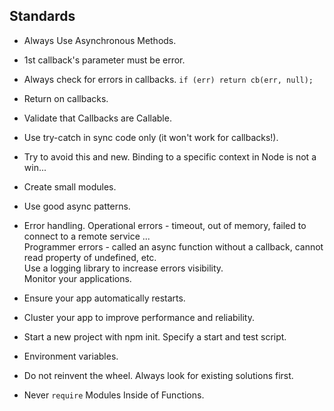 Standards
-

* Always Use Asynchronous Methods.

* 1st callback's parameter must be error.

* Always check for errors in callbacks.
  `if (err) return cb(err, null);`

* Return on callbacks.

* Validate that Callbacks are Callable.

* Use try-catch in sync code only (it won't work for callbacks!).

* Try to avoid this and new.
  Binding to a specific context in Node is not a win...

* Create small modules.

* Use good async patterns.

* Error handling.
  Operational errors - timeout, out of memory, failed to connect to a remote service ...<br>
  Programmer errors - called an async function without a callback, cannot read property of undefined, etc.<br>
  Use a logging library to increase errors visibility.<br>
  Monitor your applications.<br>

* Ensure your app automatically restarts.

* Cluster your app to improve performance and reliability.

* Start a new project with npm init.
  Specify a start and test script.

* Environment variables.

* Do not reinvent the wheel.
  Always look for existing solutions first.

* Never `require` Modules Inside of Functions.
